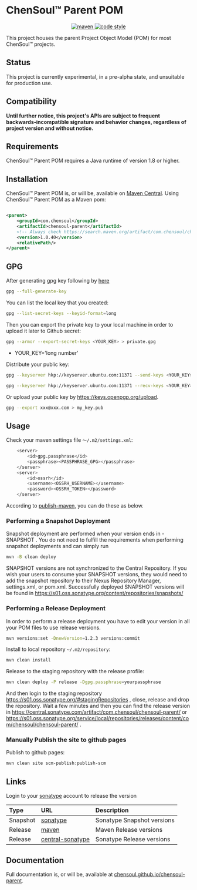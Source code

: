 # ChenSoul™ Parent POM

<p align="center">
  <a href="https://search.maven.org/artifact/com.chensoul/chensoul-parent">
    <img alt="maven" src="https://img.shields.io/maven-central/v/com.chensoul/chensoul-parent.svg?style=flat-square"/>
  </a>

  <a href="https://www.apache.org/licenses/LICENSE-2.0">
    <img alt="code style" src="https://img.shields.io/badge/license-Apache%202-4EB1BA.svg?style=flat-square"/>
  </a>
</p>

This project houses the parent Project Object Model (POM) for most ChenSoul™ projects.

## Status

This project is currently experimental, in a pre-alpha state, and unsuitable for production use.

## Compatibility

**Until further notice, this project's APIs are subject to frequent backwards-incompatible signature and behavior
changes, regardless of project version and without notice.**

## Requirements

ChenSoul™ Parent POM requires a Java runtime of version 1.8 or higher.

## Installation

ChenSoul™ Parent POM is, or will be, available on [Maven Central](https://search.maven.org/artifact/com.chensoul/chensoul-parent). Using ChenSoul™ Parent POM as a Maven pom:

```xml

<parent>
    <groupId>com.chensoul</groupId>
    <artifactId>chensoul-parent</artifactId>
    <!-- Always check https://search.maven.org/artifact/com.chensoul/chensoul-parent for up-to-date available versions. -->
    <version>1.0.40</version>
    <relativePath/>
</parent>
```

## GPG

After generating gpg key following by [here](https://central.sonatype.org/publish/requirements/gpg/#generating-a-key-pair)

```bash
gpg --full-generate-key
```

You can list the local key that you created:

```bash
gpg --list-secret-keys --keyid-format=long
```

Then you can export the private key to your local machine in order to upload it later to Github secret:

```bash
gpg --armor --export-secret-keys <YOUR_KEY> > private.gpg
```

* YOUR_KEY='long number'

Distribute your public key:

```bash
gpg --keyserver hkp://keyserver.ubuntu.com:11371 --send-keys <YOUR_KEY>

gpg --keyserver hkp://keyserver.ubuntu.com:11371 --recv-keys <YOUR_KEY>
```

Or upload your public key by https://keys.openpgp.org/upload.

```bash
gpg --export xxx@xxx.com > my_key.pub
```

## Usage

Check your maven settings file `～/.m2/settings.xml`:

```bash
    <server>
        <id>gpg.passphrase</id>
        <passphrase><PASSPHRASE_GPG></passphrase>
    </server>
    <server>
        <id>ossrh</id>
        <username><OSSRH_USERNAME></username>
        <password><OSSRH_TOKEN></password>
    </server>
```

According to [publish-maven](https://central.sonatype.org/publish/publish-maven/), you can do these as below.

### Performing a Snapshot Deployment

Snapshot deployment are performed when your version ends in -SNAPSHOT . You do not need to fulfill the requirements when
performing snapshot deployments and can simply run

```bash
mvn -B clean deploy
```

SNAPSHOT versions are not synchronized to the Central Repository. If you wish your users to consume your SNAPSHOT
versions, they would need to add the snapshot repository to their Nexus Repository Manager, settings.xml, or pom.xml.
Successfully deployed SNAPSHOT versions will be found in https://s01.oss.sonatype.org/content/repositories/snapshots/

### Performing a Release Deployment

In order to perform a release deployment you have to edit your version in all your POM files to use release versions.

```bash
mvn versions:set -DnewVersion=1.2.3 versions:commit
```

Install to local repository `~/.m2/repository`:

```bash
mvn clean install
```

Release to the staging repository with the release profile:

```bash
mvn clean deploy -P release -Dgpg.passphrase=yourpassphrase
```

And then login to the staging repository https://s01.oss.sonatype.org/#stagingRepositories , close, release and drop the repository.
Wait a few minutes and then you can find the release version in https://central.sonatype.com/artifact/com.chensoul/chensoul-parent/
or https://s01.oss.sonatype.org/service/local/repositories/releases/content/com/chensoul/chensoul-parent/ .

### Manually Publish the site to github pages

Publish to github pages:

```bash
mvn clean site scm-publish:publish-scm
```

## Links

Login to your [sonatype](https://s01.oss.sonatype.org/) account to release the version

| Type     | URL                                                                                                   | Description                |
|:---------|:------------------------------------------------------------------------------------------------------|:---------------------------|
| Snapshot | [sonatype](https://s01.oss.sonatype.org/content/repositories/snapshots/com/chensoul/chensoul-parent/) | Sonatype Snapshot versions |
| Release  | [maven](https://repo.maven.apache.org/maven2/com/chensoul/chensoul-parent/)                           | Maven Release versions     |
| Release  | [central-sonatype](https://central.sonatype.com/artifact/com.chensoul/chensoul-parent/)               | Sonatype Release versions  |

## Documentation

Full documentation is, or will be, available
at [chensoul.github.io/chensoul-parent](https://chensoul.github.io/chensoul-parent/).
